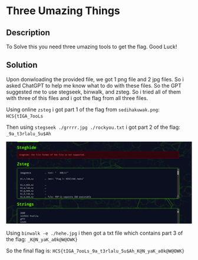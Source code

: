 # Three Umazing Things

## Description

To Solve this you need three umazing tools to get the flag. Good Luck!

## Solution

Upon donwloading the provided file, we got 1 png file and 2 jpg files. So i asked ChatGPT to help me know what to do with these files. So the GPT suggested me to use stegseek, binwalk, and zsteg. So i tried all of them with three of this files and i got the flag from all three files.

Using online `zsteg` i got part 1 of the flag from `sedihakuwak.png`: `HCS{tIGA_7ooLs`

Then using `stegseek ./grrrr.jpg ./rockyou.txt` i got part 2 of the flag: `_9a_t3rlalu_5u$Ah`

![image](./image.png)

Using `binwalk -e ./hehe.jpg` i then got a txt file which contains part 3 of the flag: `_K@N_yaK_a0k@W@OWK}`

So the final flag is: `HCS{tIGA_7ooLs_9a_t3rlalu_5u$Ah_K@N_yaK_a0k@W@OWK}`
